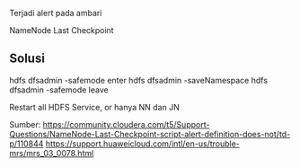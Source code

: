 Terjadi alert pada ambari

NameNode Last Checkpoint

## Solusi

hdfs dfsadmin -safemode enter
hdfs dfsadmin -saveNamespace
hdfs dfsadmin -safemode leave

Restart all HDFS Service, or hanya NN dan JN

Sumber:
https://community.cloudera.com/t5/Support-Questions/NameNode-Last-Checkpoint-script-alert-definition-does-not/td-p/110844
https://support.huaweicloud.com/intl/en-us/trouble-mrs/mrs_03_0078.html
